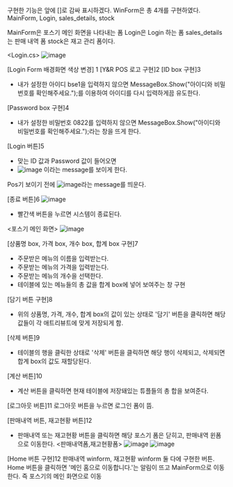 구현한 기능은 앞에 []로 감싸 표시하겠다. 
WinForm은 총 4개를 구현하였다.
MainForm, Login, sales_details, stock

MainForm은 포스기 메인 화면을 나타내는 폼
Login은 Login 하는 폼
sales_details는 판매 내역 폼
stock은 재고 관리 폼이다.

<Login.cs>
![image](https://github.com/qortpdms2/OOP/assets/128915671/911693bd-7e80-4b74-bbf9-b5c184d32f64)

[Login Form 배경화면 색상 변경] 1
[Y&R POS 로고 구현]2
[ID box 구현]3
- 내가 설정한 아이디 bse1을 입력하지 않으면 MessageBox.Show("아이디와 비밀번호를 확인해주세요.");를 이용하여 아이디를 다시 입력하게끔 유도한다.

[Password box 구현]4
- 내가 설정한 비밀번호 0822를 입력하지 않으면 MessageBox.Show("아이디와 비밀번호를 확인해주세요.");라는 창을 뜨게 한다. 

[Login 버튼]5
- 맞는 ID 값과 Password 값이 들어오면 
- ![image](https://github.com/qortpdms2/OOP/assets/128915671/5f927262-7f03-417c-8105-f06220341b00)
이라는 message를 보이게 한다.

Pos기 보이기 전에
![image](https://github.com/qortpdms2/OOP/assets/128915671/3238c2f7-89e7-4c8c-a96f-6c7f370d34b3)라는 message를 띄운다.

[종료 버튼]6
![image](https://github.com/qortpdms2/OOP/assets/128915671/0a46b1a3-9d50-4636-9567-24be7e9e5bf5)
- 빨간색 버튼을 누르면 시스템이 종료된다.

<포스기 메인 화면>
![image](https://github.com/qortpdms2/OOP/assets/128915671/52177520-d053-47bf-aac7-e47d6d7d328c)

[상품명 box, 가격 box, 개수 box, 합계 box 구현]7
- 주문받은 메뉴의 이름을 입력받는다.
- 주문받는 메뉴의 가격을 입력받는다.
- 주문받는 메뉴의 개수을 선택한다.
- 테이블에 있는 메뉴들의 총 값을 합계 box에 넣어 보여주는 창 구현

[담기 버튼 구현]8
- 위의 상품명, 가격, 개수, 합계 box의 값이 있는 상태로 '담기' 버튼을 클릭하면 해당 값들이 각 애트리뷰트에 맞게 저장되게 함.

[삭제 버튼]9
- 테이블의 행을 클릭한 상태로 '삭제' 버튼을 클릭하면 해당 행이 삭제되고, 삭제되면 합계 box의 값도 재할당된다.

[계산 버튼]10
- 계산 버튼을 클릭하면 현재 테이블에 저장돼있는 튜플들의 총 합을 보여준다.

[로그아웃 버튼]11
로그아웃 버튼을 누르면 로그인 폼이 뜸.

[판매내역 버튼, 재고현황 버튼]12
- 판매내역 또는 재고현황 버튼을 클릭하면 해당 포스기 폼은 닫히고, 판매내역 윈폼으로 이동한다.
<판매내역폼,재고현황폼>
![image](https://github.com/qortpdms2/OOP/assets/128915671/bab94ba5-57ef-41bd-ad11-e53f07a4107d)
![image](https://github.com/qortpdms2/OOP/assets/128915671/a430b0e3-bd53-42cd-a782-df28a700dcfa)


[Home 버튼 구현]12
판매내역 winform, 재고현황 winform 둘 다에 구현한 버튼. Home 버튼을 클릭하면 '메인 홈으로 이동합니다.'는 알림이 뜨고 MainForm으로 이동한다. 즉 포스기의 메인 화면으로 이동





